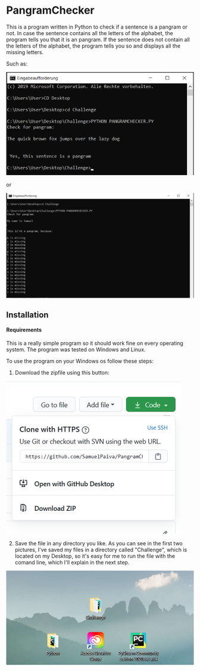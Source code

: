 # PangramChecker

This is a program written in Python to check if a sentence is a pangram or not.
In case the sentence contains all the letters of the alphabet, the program tells you that it is an pangram.
If the sentence does not contain all the letters of the alphabet, the program tells you so and displays all the missing letters.

Such as:

![PangramChecker](PangramChecker.png)

or

![PangramChecker](FalsePangram.png)


## Installation

#### Requirements

This is a really simple program so it should work fine on every operating system.
The program was tested on Windows and Linux.

To use the program on your Windows os follow these steps:

1. Download the zipfile using this button:

![PangramChecker](DownloadZip.png)

2. Save the file in any directory you like. 
As you can see in the first two pictures, I've saved my files in a directory called "Challenge", which is located on my Desktop, so it's easy for me to run the file with the comand line, which I'll explain in the next step.

![PangramChecker](Desktop.png)

